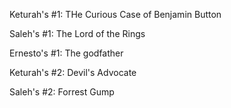 Keturah's #1: THe Curious Case of Benjamin Button

Saleh's #1: The Lord of the Rings

Ernesto's #1: The godfather

Keturah's #2: Devil's Advocate

Saleh's #2: Forrest Gump